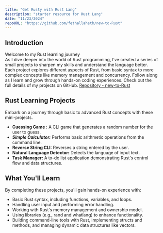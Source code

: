 ```yaml
---
title: "Get Rusty with Rust Lang"
description: "starter resource for Rust Lang"
date: "11/23/2024"
repoURL: "https://github.com/fethallaheth/new-to-Rust"
---
```


## Introduction
Welcome to my Rust learning journey <br>
 As I dive deeper into the world of Rust programming, I've created a series of small projects to sharpen my skills and understand the language better. Each project explores different aspects of Rust, from basic syntax to more complex concepts like memory management and concurrency. Follow along as I learn and grow through hands-on coding experiences. Check out the full details of my projects on GitHub.
 [Repository - new-to-Rust](https://github.com/fethallaheth/new-to-Rust)

## Rust Learning Projects

Embark on a journey through basic to advanced Rust concepts with these mini-projects.

- **Guessing Game :** A CLI game that generates a random number for the user to guess.
- ***Simple Calculator:*** Performs basic arithmetic operations from the command line.
- **Reverse String CLI:** Reverses a string entered by the user.
- **Natural Language Detector:** Detects the language of input text.
- **Task Manager:** A to-do list application demonstrating Rust's control flow and data structures.

## What You'll Learn
By completing these projects, you'll gain hands-on experience with:

- Basic Rust syntax, including functions, variables, and loops. <br>
- Handling user input and performing error handling. <br>
- Working with Rust's memory management and ownership model. <br>
- Using libraries (e.g., rand and whatlang) to enhance functionality. <br>
- Building command-line tools with Rust, implementing structs and methods, and managing dynamic data structures like vectors.